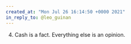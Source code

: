 ```yaml
---
created_at: "Mon Jul 26 16:14:50 +0000 2021"
in_reply_to: @leo_guinan
---
```


4. Cash is a fact. Everything else is an opinion.